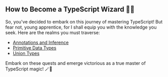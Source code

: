 ## How to Become a TypeScript Wizard 🧙‍♂️

So, you've decided to embark on this journey of mastering TypeScript! But fear not, young apprentice, for I shall equip you with the knowledge you seek. Here are the realms you must traverse:

- [Annotations and Inference](./annotations-and-inference/index.md)
- [Primitive Data Types](./primitive-data-types/index.md)
- [Union Types](./union-types/index.md)

Embark on these quests and emerge victorious as a true master of TypeScript magic! 🪄🧝
